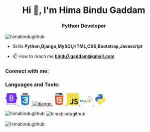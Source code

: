 <h1 align="center">Hi 👋, I'm Hima Bindu Gaddam</h1>
<h3 align="center">Python Developer</h3>


<p align="left"> <img src="https://komarev.com/ghpvc/?username=himabindugithub&label=Profile%20views&color=0e75b6&style=flat" alt="himabindugithub" /> </p>

- Skills **Python,Django,MySQl,HTML,CSS,Bootstrap,Javascript**

- 📫 How to reach me **bindu7.gaddam@gmail.com**

<h3 align="left">Connect with me:</h3>
<p align="left">
</p>

<h3 align="left">Languages and Tools:</h3>
<p align="left"> <a href="https://getbootstrap.com" target="_blank" rel="noreferrer"> <img src="https://raw.githubusercontent.com/devicons/devicon/master/icons/bootstrap/bootstrap-plain-wordmark.svg" alt="bootstrap" width="40" height="40"/> </a> <a href="https://www.w3schools.com/css/" target="_blank" rel="noreferrer"> <img src="https://raw.githubusercontent.com/devicons/devicon/master/icons/css3/css3-original-wordmark.svg" alt="css3" width="40" height="40"/> </a> <a href="https://www.djangoproject.com/" target="_blank" rel="noreferrer"> <img src="https://cdn.worldvectorlogo.com/logos/django.svg" alt="django" width="40" height="40"/> </a> <a href="https://www.w3.org/html/" target="_blank" rel="noreferrer"> <img src="https://raw.githubusercontent.com/devicons/devicon/master/icons/html5/html5-original-wordmark.svg" alt="html5" width="40" height="40"/> </a> <a href="https://developer.mozilla.org/en-US/docs/Web/JavaScript" target="_blank" rel="noreferrer"> <img src="https://raw.githubusercontent.com/devicons/devicon/master/icons/javascript/javascript-original.svg" alt="javascript" width="40" height="40"/> </a> <a href="https://www.mysql.com/" target="_blank" rel="noreferrer"> <img src="https://raw.githubusercontent.com/devicons/devicon/master/icons/mysql/mysql-original-wordmark.svg" alt="mysql" width="40" height="40"/> </a> <a href="https://www.python.org" target="_blank" rel="noreferrer"> <img src="https://raw.githubusercontent.com/devicons/devicon/master/icons/python/python-original.svg" alt="python" width="40" height="40"/> </a> </p>

<p><img align="left" src="https://github-readme-stats.vercel.app/api/top-langs?username=himabindugithub&show_icons=true&locale=en&layout=compact" alt="himabindugithub" /></p>

<p>&nbsp;<img align="center" src="https://github-readme-stats.vercel.app/api?username=himabindugithub&show_icons=true&locale=en" alt="himabindugithub" /></p>

<p><img align="center" src="https://github-readme-streak-stats.herokuapp.com/?user=himabindugithub&" alt="himabindugithub" /></p>
